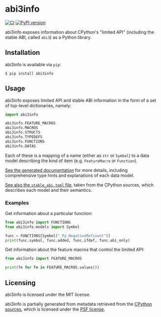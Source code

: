 abi3info
========

[![CI](https://github.com/woodruffw/abi3info/actions/workflows/ci.yml/badge.svg)](https://github.com/woodruffw/abi3info/actions/workflows/ci.yml)
[![PyPI version](https://badge.fury.io/py/abi3info.svg)](https://pypi.org/project/abi3info)

abi3info exposes information about CPython's "limited API" (including the
stable ABI, called `abi3`) as a Python library.

## Installation

abi3info is available via `pip`:

```console
$ pip install abi3info
```

## Usage

abi3info exposes limited API and stable ABI information in the form of a set
of top-level dictionaries, namely:

```python
import abi3info

abi3info.FEATURE_MACROS
abi3info.MACROS
abi3info.STRUCTS
abi3info.TYPEDEFS
abi3info.FUNCTIONS
abi3info.DATAS
```

Each of these is a mapping of a name (either as `str` or `Symbol`) to
a data model describing the kind of item (e.g. `FeatureMacro` or `Function`).

[See the generated documentation](https://woodruffw.github.io/abi3info) for
more details, including comprehensive type hints and explanations of each data
model.

[See also the `stable_abi.toml` file](./codegen/stable_abi.toml), taken from
the CPython sources, which describes each model and their semantics.

### Examples

Get information about a particular function:

```python
from abi3info import FUNCTIONS
from abi3info.models import Symbol

func = FUNCTIONS[Symbol("_Py_NegativeRefcount")]
print(func.symbol, func.added, func.ifdef, func.abi_only)
```

Get information about the feature macros that control the limited API:

```python
from abi3info import FEATURE_MACROS

print(fm for fm in FEATURE_MACROS.values())
```

## Licensing

abi3info is licensed under the MIT license.

abi3info is partially generated from metadata retrieved from the
[CPython sources](https://github.com/python/cpython/blob/main/Misc/stable_abi.toml),
which is licensed under the [PSF license](https://docs.python.org/3/license.html#psf-license).
